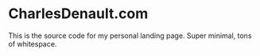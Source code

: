 # CharlesDenault.com
This is the source code for my personal landing page. Super minimal, tons of
whitespace.